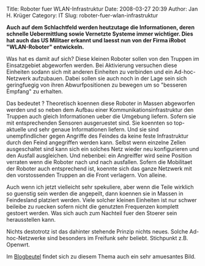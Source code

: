 Title: Roboter fuer WLAN-Infrastruktur
Date: 2008-03-27 20:39
Author: Jan H. Krüger
Category: IT
Slug: roboter-fuer-wlan-infrastruktur

**Auch auf dem Schlachtfeld werden heutzutage die Informationen, deren
schnelle Uebermittlung sowie Vernetzte Systeme immer wichtiger. Dies hat
auch das US Militaer erkannt und laesst nun von der Firma iRobot
"WLAN-Roboter" entwickeln.**  
  
Was hat es damit auf sich? Diese kleinen Roboter sollen von den Truppen
im Einsatzgebiet abgeworfen werden. Bei Aktivierung versuchen diese
Einheiten sodann sich mit anderen Einheiten zu verbinden und ein
Ad-hoc-Netzwerk aufzubauen. Dabei sollen sie auch noch in der Lage sein
sich geringfuegig von ihren Abwurfpositionen zu bewegen um so "besseren
Empfang" zu erhalten.  
  
Das bedeutet ? Theoretisch koennen diese Roboter in Massen abgeworfen
werden und so neben dem Aufbau einer Kommunikationsinfrastruktur den
Truppen auch gleich Informationen ueber die Umgebung liefern. Sofern sie
mit entsprechenden Sensoren ausgeruestet sind. Sie koennten so
top-aktuelle und sehr genaue Informationen liefern. Und sie sind
unempfindlicher gegen Angriffe des Feindes da keine feste Infrastruktur
durch den Feind angegriffen werden kann. Selbst wenn einzelne Zellen
ausgeschaltet sind kann sich ein solches Netz wieder neu konfigurieren
und den Ausfall ausgleichen. Und nebenbei: ein Angreiffer wird seine
Position verraten wenn die Roboter nach und nach ausfallen. Sofern die
Mobilitaet der Roboter auch entsprechend ist, koennte sich das ganze
Netzwerk mit den vorstossenden Truppen an die Front verlagern. Von
alleine.  
  
Auch wenn ich jetzt vielleicht sehr spekuliere, aber wenn die Teile
wirklich so guenstig sein werden die angepeilt, dann koennen sie in
Massen in Feindesland platziert werden. Viele solcher kleinen Einheiten
ist nur schwer beileibe zu ruecken sofern nicht die genutzten Frequenzen
komplett gestoert werden. Was sich auch zum Nachteil fuer den Stoerer
sein herausstellen kann.  
  
Nichts destotrotz ist das dahinter stehende Prinzip nichts neues. Solche
Ad-hoc-Netzwerke sind besonders im Freifunk sehr beliebt. Stichpunkt
z.B. <span>Openwrt.</span>  
  
Im [Blogbeutel][] findet sich zu diesem Thema auch ein sehr amuesantes
Bild.

  [Blogbeutel]: http://blogbeutel.de/ "Der Blogbeutel"
